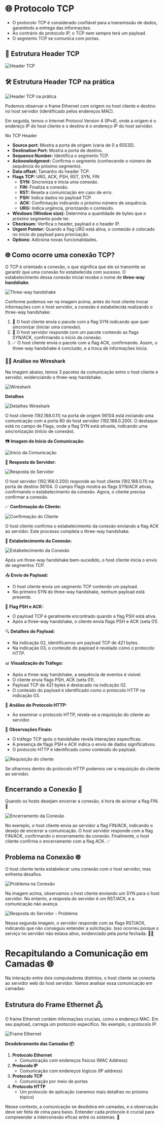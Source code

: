 # 🌐 Protocolo TCP

- O protocolo TCP é considerado confiável para a transmissão de dados, garantindo a entrega das informações.
- Ao contrário do protocolo IP, o TCP nem sempre terá um payload.
- O segmento TCP se comunica com portas.

## 🧰 Estrutura Header TCP

![Header TCP](https://prod-files-secure.s3.us-west-2.amazonaws.com/08165865-e038-4874-95d1-d0095c1db3ef/04a450d7-0b4d-47f2-926e-cca3f2c32efb/Untitled.png)

## 🛠️ Estrutura Header TCP na prática

![Header TCP na prática](https://prod-files-secure.s3.us-west-2.amazonaws.com/08165865-e038-4874-95d1-d0095c1db3ef/cf76879b-4ee9-48e4-833b-df3227fc2fc6/Untitled.png)

Podemos observar o frame Ethernet com origem no host cliente e destino no host servidor (identificado pelos endereços MAC).

Em seguida, temos o Internet Protocol Version 4 (IPv4), onde a origem é o endereço IP do host cliente e o destino é o endereço IP do host servidor.

No TCP Header

- **Source port:** Mostra a porta de origem (varia de 0 a 65535).
- **Destination Port:** Mostra a porta de destino.
- **Sequence Number:** Identifica o segmento TCP.
- **Acknowledgment:** Confirma o segmento (conhecendo o número de sequência do próximo segmento).
- **Data offset:** Tamanho do header TCP.
- **Flags TCP:** URG, ACK, PSH, RST, SYN, FIN
    - **SYN:** Sincroniza e inicia uma conexão.
    - **FIN:** Finaliza a conexão.
    - **RST:** Reseta a comunicação em caso de erro.
    - **PSH:** Indica dados no payload TCP.
    - **ACK:** Confirmação indicando o próximo número de sequência.
    - **URG:** Indica urgência, priorizando o conteúdo.
- **Windows (Window size):** Determina a quantidade de bytes que o próximo segmento pode ter.
- **Checksum:** Verifica o header, payload e o header IP.
- **Urgent Pointer:** Quando a flag URG está ativa, o conteúdo é colocado no início do payload para priorização.
- **Options:** Adiciona novas funcionalidades.

## 🌐 Como ocorre uma conexão TCP?

O TCP é orientado a conexão, o que significa que ele só transmite se garantir que uma conexão foi estabelecida com sucesso. O estabelecimento dessa conexão inicial recebe o nome de **three-way handshake**.

![Three-way handshake](https://prod-files-secure.s3.us-west-2.amazonaws.com/08165865-e038-4874-95d1-d0095c1db3ef/0d773add-86ce-423b-85d8-a2b4260f5890/Untitled.png)

Conforme podemos ver na imagem acima, antes do host cliente trocar informações com o host servidor, a conexão é estabelecida realizando o three-way handshake:

1. 🚀 O host cliente envia o pacote com a flag SYN indicando que quer sincronizar (iniciar uma conexão).
2. 🤝 O host servidor responde com um pacote contendo as flags SYN/ACK, confirmando o início da conexão.
3. ✅ O host cliente envia o pacote com a flag ACK, confirmando. Assim, o three-way handshake é concluído, e a troca de informações inicia.

### 🕵️‍♂️ Análise no Wireshark

Na imagem abaixo, temos 3 pacotes da comunicação entre o host cliente e servidor, evidenciando o three-way handshake.

![Wireshark](https://prod-files-secure.s3.us-west-2.amazonaws.com/08165865-e038-4874-95d1-d0095c1db3ef/b7fec04f-e522-4eb8-99e3-42c248ed6e49/Untitled.png)

**Detalhes**

![Detalhes Wireshark](https://prod-files-secure.s3.us-west-2.amazonaws.com/08165865-e038-4874-95d1-d0095c1db3ef/66d1fadd-10d4-42d0-bf7f-4c387b4eb4bf/Untitled.png)

O host cliente (192.168.0.11) na porta de origem 56104 está iniciando uma comunicação com a porta 80 do host servidor (192.168.0.200). O destaque está no campo de Flags, onde a flag SYN está ativada, indicando uma sincronização (início de conexão).

📷 **Imagem do Início da Comunicação:**

![Inicio da Comunicação](https://prod-files-secure.s3.us-west-2.amazonaws.com/08165865-e038-4874-95d1-d0095c1db3ef/d5c470d8-d8b7-4e1f-b1ff-e01582f9c7b9/Untitled.png)

🔄 **Resposta do Servidor:**

![Resposta do Servidor](https://prod-files-secure.s3.us-west-2.amazonaws.com/08165865-e038-4874-95d1-d0095c1db3ef/a4433742-5085-4d81-90ff-1ce7956bc983/Untitled.png)

O host servidor (192.168.0.200) responde ao host cliente (192.168.0.11) na porta de destino 56104. O campo Flags mostra as flags SYN/ACK ativas, confirmando o estabelecimento da conexão. Agora, o cliente precisa confirmar a conexão.

✅ **Confirmação do Cliente:**

![Confirmação do Cliente](https://prod-files-secure.s3.us-west-2.amazonaws.com/08165865-e038-4874-95d1-d0095c1db3ef/d57b4278-ddc7-46c7-91be-d2116cda2f8d/Untitled.png)

O host cliente confirma o estabelecimento da conexão enviando a flag ACK ao servidor. Este processo completa o three-way handshake.

🤝 **Estabelecimento da Conexão:**

![Estabelecimento da Conexão](https://prod-files-secure.s3.us-west-2.amazonaws.com/08165865-e038-4874-95d1-d0095c1db3ef/46bcead2-f0ee-409b-8bb6-3820c24db01c/Untitled.png)

Após um three-way handshake bem-sucedido, o host cliente inicia o envio de segmentos TCP.

📤 **Envio de Payload:**

- O host cliente envia um segmento TCP contendo um payload.
- No primeiro SYN do three-way handshake, nenhum payload está presente.

🚩 **Flag PSH e ACK:**

- O payload TCP é geralmente encontrado quando a flag PSH está ativa.
- Após a three-way handshake, o cliente envia flags PSH e ACK (seta 01).

🔍 **Detalhes do Payload:**

- Na indicação 02, identificamos um payload TCP de 421 bytes.
- Na indicação 03, o conteúdo do payload é revelado como o protocolo HTTP.

📊 **Visualização do Tráfego:**

- Após a three-way handshake, a sequência de eventos é visível.
- O cliente envia flags PSH, ACK (seta 01).
- Payload TCP de 421 bytes é destacado na indicação 02.
- O conteúdo do payload é identificado como o protocolo HTTP na indicação 03.

📡 **Análise do Protocolo HTTP:**

- Ao examinar o protocolo HTTP, revela-se a requisição do cliente ao servidor.

👀 **Observações Finais:**

- O tráfego TCP após o handshake revela interações específicas.
- A presença de flags PSH e ACK indica o envio de dados significativos.
- O protocolo HTTP é identificado como conteúdo do payload.

![Requisição do cliente](https://prod-files-secure.s3.us-west-2.amazonaws.com/08165865-e038-4874-95d1-d0095c1db3ef/d365f2ec-2313-43d2-9b0d-59d7eac24f2e/Untitled.png)

Se olharmos dentro do protocolo HTTP podemos ver a requisição do cliente ao servidor.

## Encerrando a Conexão 🚪

Quando os hosts desejam encerrar a conexão, é hora de acionar a flag FIN. 👋

![Encerramento da Conexão](https://prod-files-secure.s3.us-west-2.amazonaws.com/08165865-e038-4874-95d1-d0095c1db3ef/b4e6ba8d-2bb7-4c11-b793-b99bd6903330/Untitled.png)

No exemplo, o host cliente envia ao servidor a flag FIN/ACK, indicando o desejo de encerrar a comunicação. O host servidor responde com a flag FIN/ACK, confirmando o encerramento da conexão. Finalmente, o host cliente confirma o encerramento com a flag ACK. ✅

## Problema na Conexão 🌐

O host cliente tenta estabelecer uma conexão com o host servidor, mas enfrenta desafios.

![Problema na Conexão](https://prod-files-secure.s3.us-west-2.amazonaws.com/08165865-e038-4874-95d1-d0095c1db3ef/29ba3b31-0ca2-4137-a152-8214bf0bc70e/Untitled.png)

Na imagem acima, observamos o host cliente enviando um SYN para o host servidor. No entanto, a resposta do servidor é um RST/ACK, e a comunicação não avança.

![Resposta do Servidor - Problema](https://prod-files-secure.s3.us-west-2.amazonaws.com/08165865-e038-4874-95d1-d0095c1db3ef/efd01ac0-db63-4c68-b290-d394d19680cd/Untitled.png)

Nessa segunda imagem, o servidor responde com as flags RST/ACK, indicando que não conseguiu entender a solicitação. Isso ocorreu porque o serviço no servidor não estava ativo, evidenciado pela porta fechada. 🚪💔

# Recapitulando a Comunicação em Camadas 🌐

Na interação entre dois computadores distintos, o host cliente se conecta ao servidor web do host servidor. Vamos analisar essa comunicação em camadas:

## Estrutura do Frame Ethernet 🖧

O frame Ethernet contém informações cruciais, como o endereço MAC. Em seu payload, carrega um protocolo específico. No exemplo, o protocolo IP.

![Frame Ethernet](https://prod-files-secure.s3.us-west-2.amazonaws.com/08165865-e038-4874-95d1-d0095c1db3ef/9a575886-aebb-4bf4-a2fe-c8661907bf1b/Untitled.png)

**Desdobramento das Camadas 📦**

1. **Protocolo Ethernet**
    - Comunicação com endereços físicos (MAC Address)
2. **Protocolo IP**
    - Comunicação com endereços lógicos (IP address)
3. **Protocolo TCP**
    - Comunicação por meio de portas
4. **Protocolo HTTP**
    - Um protocolo de aplicação (veremos mais detalhes no próximo tópico)

Nesse contexto, a comunicação se desdobra em camadas, e a observação deve ser feita de cima para baixo. Entender cada protocolo é crucial para compreender a interconexão eficaz entre os sistemas. 🚀

